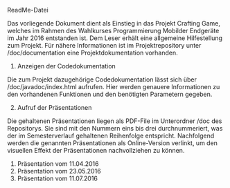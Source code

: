 ReadMe-Datei

Das vorliegende Dokument dient als Einstieg in das Projekt Crafting Game, welches im Rahmen des Wahlkurses Programmierung Mobilder Endgeräte im Jahr 2016 entstanden ist.
Dem Leser erhält eine allgemeine Hilfestellung zum Projekt. Für nähere Informationen ist im Projektrepository unter /doc/documentation eine Projektdokumentation vorhanden.

1.	Anzeigen der Codedokumentation

Die zum Projekt dazugehörige Codedokumentation lässt sich über /doc/javadoc/index.html aufrufen. Hier werden genauere Informationen zu den vorhandenen Funktionen und den benötigten Parametern gegeben.

2.	Aufruf der Präsentationen

Die gehaltenen Präsentationen liegen als PDF-File im Unterordner /doc des Repositorys. Sie sind mit den Nummern eins bis drei durchnummeriert, was der im Semesterverlauf gehaltenen Reihenfolge entspricht.
Nachfolgend werden die genannten Präsentationen als Online-Version verlinkt, um den visuellen Effekt der Präsentationen nachvollziehen zu können.

1.	Präsentation vom 11.04.2016
2.	Präsentation vom 23.05.2016
3.	Präsentation vom 11.07.2016
